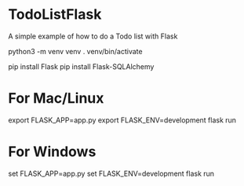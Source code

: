 # TodoListFlask
A simple example of how to do a Todo list with Flask

python3 -m venv venv
. venv/bin/activate

pip install Flask
pip install Flask-SQLAlchemy

# For Mac/Linux
export FLASK_APP=app.py
export FLASK_ENV=development
flask run

# For Windows 
set FLASK_APP=app.py
set FLASK_ENV=development
flask run
